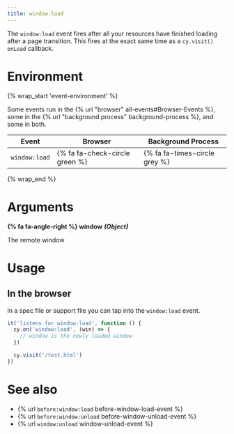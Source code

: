 ```yaml
---
title: window:load
---
```


The `window:load` event fires after all your resources have finished loading after a page transition. This fires at the exact same time as a `cy.visit()` `onLoad` callback.

# Environment

{% wrap_start 'event-environment' %}

Some events run in the {% url "browser" all-events#Browser-Events %}, some in the {% url "background process" background-process %}, and some in both.

Event | Browser | Background Process
--- | --- | ---
`window:load` | {% fa fa-check-circle green %} | {% fa fa-times-circle grey %}

{% wrap_end %}

# Arguments

**{% fa fa-angle-right %} window** ***(Object)***

The remote window

# Usage

## In the browser

In a spec file or support file you can tap into the `window:load` event.

```javascript
it('listens for window:load', function () {
  cy.on('window:load', (win) => {
    // window is the newly loaded window
  })

  cy.visit('/test.html')
})
```

# See also

- {% url `before:window:load` before-window-load-event %}
- {% url `before:window:unload` before-window-unload-event %}
- {% url `window:unload` window-unload-event %}
